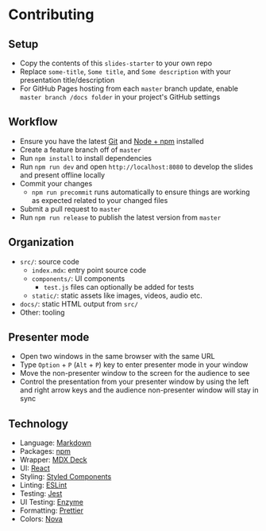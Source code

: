 # Contributing

## Setup

- Copy the contents of this `slides-starter` to your own repo
- Replace `some-title`, `Some title`, and `Some description` with your presentation title/description
- For GitHub Pages hosting from each `master` branch update, enable `master branch /docs folder` in your project's GitHub settings

## Workflow

- Ensure you have the latest [Git](https://git-scm.com/) and [Node + npm](https://nodejs.org) installed
- Create a feature branch off of `master`
- Run `npm install` to install dependencies
- Run `npm run dev` and open `http://localhost:8080` to develop the slides and present offline locally
- Commit your changes
  - `npm run precommit` runs automatically to ensure things are working as expected related to your changed files
- Submit a pull request to `master`
- Run `npm run release` to publish the latest version from `master`

## Organization

- `src/`: source code
  - `index.mdx`: entry point source code
  - `components/`: UI components
    - `test.js` files can optionally be added for tests
  - `static/`: static assets like images, videos, audio etc.
- `docs/`: static HTML output from `src/`
- Other: tooling

## Presenter mode

- Open two windows in the same browser with the same URL
- Type `Option` + `P` (`Alt` + `P`) key to enter presenter mode in your window
- Move the non-presenter window to the screen for the audience to see
- Control the presentation from your presenter window by using the left and right arrow keys and the audience non-presenter window will stay in sync

## Technology

- Language: [Markdown](https://guides.github.com/features/mastering-markdown)
- Packages: [npm](https://www.npmjs.com)
- Wrapper: [MDX Deck](https://github.com/jxnblk/mdx-deck)
- UI: [React](https://reactjs.org)
- Styling: [Styled Components](https://www.styled-components.com)
- Linting: [ESLint](https://eslint.org)
- Testing: [Jest](http://jestjs.io)
- UI Testing: [Enzyme](http://airbnb.io/enzyme)
- Formatting: [Prettier](https://prettier.io)
- Colors: [Nova](https://trevordmiller.com/projects/nova)

